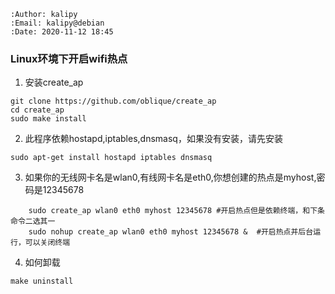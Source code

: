 ```
:Author: kalipy
:Email: kalipy@debian
:Date: 2020-11-12 18:45
```

### Linux环境下开启wifi热点

1. 安装create_ap
```
git clone https://github.com/oblique/create_ap
cd create_ap
sudo make install
```

2. 此程序依赖hostapd,iptables,dnsmasq，如果没有安装，请先安装
```
sudo apt-get install hostapd iptables dnsmasq
```

3. 如果你的无线网卡名是wlan0,有线网卡名是eth0,你想创建的热点是myhost,密码是12345678
```
    sudo create_ap wlan0 eth0 myhost 12345678 #开启热点但是依赖终端，和下条命令二选其一
    sudo nohup create_ap wlan0 eth0 myhost 12345678 &  #开启热点并后台运行，可以关闭终端
```

4. 如何卸载
```
make uninstall
```
